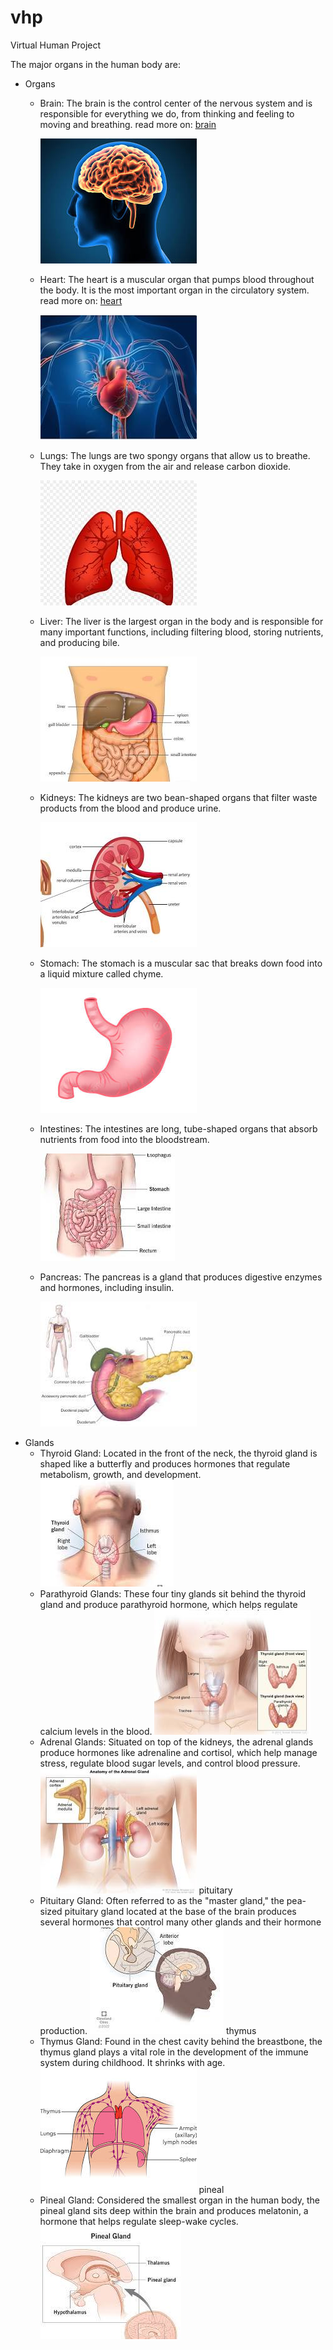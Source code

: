 # vhp
Virtual Human Project


The major organs in the human body are:

- Organs
  - Brain: The brain is the control center of the nervous system and is responsible for everything we do, from thinking and feeling to moving and breathing. 
    read more on: [brain](doc/brain.md)

    ![brain >](doc/images/brain.jpeg "brain")

  - Heart: The heart is a muscular organ that pumps blood throughout the body. It is the most important organ in the circulatory system.
    read more on: [heart](doc/heart.md)
  
    ![heart >](doc/images/heart.jpeg "heart")

  - Lungs: The lungs are two spongy organs that allow us to breathe. They take in oxygen from the air and release carbon dioxide. 
   
    ![lungs >](doc/images/lungs.jpeg "lungs")
  - Liver: The liver is the largest organ in the body and is responsible for many important functions, including filtering blood, storing nutrients, and producing bile. 
  
    ![liver >](doc/images/liver.jpeg "liver")
  - Kidneys: The kidneys are two bean-shaped organs that filter waste products from the blood and produce urine. 

    ![kidneys >](doc/images/kidneys.jpeg "kidneys")
  - Stomach: The stomach is a muscular sac that breaks down food into a liquid mixture called chyme. 
   
    ![stomach >](doc/images/stomach.jpeg "stomach")
  - Intestines: The intestines are long, tube-shaped organs that absorb nutrients from food into the bloodstream. 
    
    ![intestines >](doc/images/intestines.jpeg "intestines")
  - Pancreas: The pancreas is a gland that produces digestive enzymes and hormones, including insulin. 

    ![pancreas >](doc/images/pancreas.jpeg "pancreas")
- Glands
  - Thyroid Gland: Located in the front of the neck, the thyroid gland is shaped like a butterfly and produces hormones that regulate metabolism, growth, and development. ![thyroid](doc/images/thyroid.jpeg "thyroid") 
  - Parathyroid Glands: These four tiny glands sit behind the thyroid gland and produce parathyroid hormone, which helps regulate calcium levels in the blood. ![parathyroid](doc/images/parathyroid.jpeg "parathyroid") 
  - Adrenal Glands: Situated on top of the kidneys, the adrenal glands produce hormones like adrenaline and cortisol, which help manage stress, regulate blood sugar levels, and control blood pressure. ![adrenal](doc/images/adrenal.jpeg "adrenal") pituitary
  - Pituitary Gland: Often referred to as the "master gland," the pea-sized pituitary gland located at the base of the brain produces several hormones that control many other glands and their hormone production. ![pituitary](doc/images/pituitary.jpeg "pituitary") thymus
  - Thymus Gland: Found in the chest cavity behind the breastbone, the thymus gland plays a vital role in the development of the immune system during childhood. It shrinks with age.![thymus](doc/images/thymus.jpeg "thymus") pineal
  - Pineal Gland: Considered the smallest organ in the human body, the pineal gland sits deep within the brain and produces melatonin, a hormone that helps regulate sleep-wake cycles. ![pineal](doc/images/pineal.jpeg "pineal")